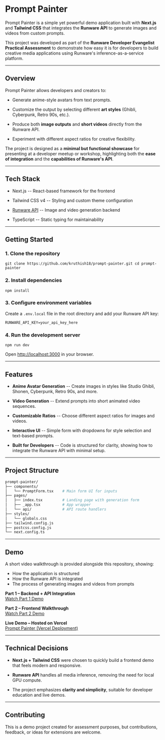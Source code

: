 Prompt Painter
==============

Prompt Painter is a simple yet powerful demo application built with **Next.js** and **Tailwind CSS** that integrates the **Runware API** to generate images and videos from custom prompts.

This project was developed as part of the **Runware Developer Evangelist Practical Assessment** to demonstrate how easy it is for developers to build creative media applications using Runware's inference-as-a-service platform.

* * * * *

Overview
--------

Prompt Painter allows developers and creators to:

-   Generate anime-style avatars from text prompts.

-   Customize the output by selecting different **art styles** (Ghibli, Cyberpunk, Retro 90s, etc.).

-   Produce both **image outputs** and **short videos** directly from the Runware API.

-   Experiment with different aspect ratios for creative flexibility.

The project is designed as a **minimal but functional showcase** for presenting at a developer meetup or workshop, highlighting both the **ease of integration** and the **capabilities of Runware's API**.

* * * * *

Tech Stack
----------

-   Next.js -- React-based framework for the frontend

-   Tailwind CSS v4 -- Styling and custom theme configuration

-   [Runware API](https://runware.ai.com) -- Image and video generation backend

-   TypeScript -- Static typing for maintainability

* * * * *

Getting Started
---------------

### 1\. Clone the repository

`git clone https://github.com/kruthish18/prompt-painter.git
cd prompt-painter`

### 2\. Install dependencies

`npm install`

### 3\. Configure environment variables

Create a `.env.local` file in the root directory and add your Runware API key:

`RUNWARE_API_KEY=your_api_key_here`

### 4\. Run the development server

`npm run dev`

Open <http://localhost:3000> in your browser.

* * * * *

Features
--------

-   **Anime Avatar Generation** -- Create images in styles like Studio Ghibli, Shonen, Cyberpunk, Retro 90s, and more.

-   **Video Generation** -- Extend prompts into short animated video sequences.

-   **Customizable Ratios** -- Choose different aspect ratios for images and videos.

-   **Interactive UI** -- Simple form with dropdowns for style selection and text-based prompts.

-   **Built for Developers** -- Code is structured for clarity, showing how to integrate the Runware API with minimal setup.

* * * * *

Project Structure
-----------------


```bash
prompt-painter/
├── components/
│   └── PromptForm.tsx    # Main form UI for inputs
├── pages/
│   ├── index.tsx         # Landing page with generation form
│   ├── _app.tsx          # App wrapper
│   └── api/              # API route handlers
├── styles/
│   └── globals.css
├── tailwind.config.js
├── postcss.config.js
└── next.config.ts
```


* * * * *

Demo
----

A short video walkthrough is provided alongside this repository, showing:

- How the application is structured
- How the Runware API is integrated
- The process of generating images and videos from prompts

**Part 1 – Backend + API Integration**  
[Watch Part 1 Demo](https://www.loom.com/share/6af89ab492354360a22e501393d7980f?sid=48d16ed1-6bce-4887-ad71-bb71fe9b8d3e)

**Part 2 – Frontend Walkthrough**  
[Watch Part 2 Demo](https://www.loom.com/share/a9dc9a9131ff43ffa50871c14d491e12?sid=01da2a8f-f311-4105-9f75-931342ed12d2)

**Live Demo – Hosted on Vercel**  
[Prompt Painter (Vercel Deployment)](https://prompt-painter.vercel.app)

* * * * *

Technical Decisions
-------------------

-   **Next.js + Tailwind CSS** were chosen to quickly build a frontend demo that feels modern and responsive.

-   **Runware API** handles all media inference, removing the need for local GPU compute.

-   The project emphasizes **clarity and simplicity**, suitable for developer education and live demos.

* * * * *

Contributing
------------

This is a demo project created for assessment purposes, but contributions, feedback, or ideas for extensions are welcome.
